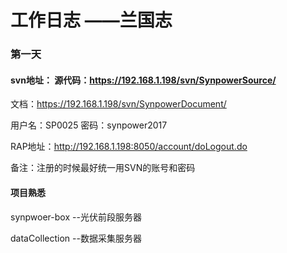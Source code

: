 # 工作日志                        ——兰国志

### 第一天

####  svn地址： 源代码：https://192.168.1.198/svn/SynpowerSource/  

 文档：https://192.168.1.198/svn/SynpowerDocument/

 用户名：SP0025
 密码：synpower2017

 RAP地址：http://192.168.1.198:8050/account/doLogout.do

 备注：注册的时候最好统一用SVN的账号和密码

####  项目熟悉

 synpwoer-box  --光伏前段服务器

 dataCollection  --数据采集服务器

​                      